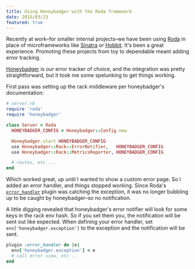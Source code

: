 ```yaml
---
title: Using Honeybadger with the Roda framework
date: 2015/03/23
featured: true
---
```


Recently at work–for smaller internal projects–we have been using [Roda](http://roda.jeremyevans.net/) in place of microframeworks like [Sinatra](http://www.sinatrarb.com/) or [Hobbit](https://github.com/patriciomacadden/hobbit). It's been a great experience. Promoting these projects from toy to dependable meant adding error tracking.

[Honeybadger](http://honeybadger.io) is our error tracker of choice, and the integration was pretty straightforward, but it took me some spelunking to get things working.

First pass was setting up the rack middleware per honeybadger's documentation:

```ruby
# server.rb
require 'roda'
require 'honeybadger'

class Server < Roda
  HONEYBADGER_CONFIG = Honeybadger::Config.new

  Honeybadger.start HONEYBADGER_CONFIG
  use Honeybadger::Rack::ErrorNotifier,   HONEYBADGER_CONFIG
  use Honeybadger::Rack::MetricsReporter, HONEYBADGER_CONFIG

  # routes, etc ...
end
```

Which worked great, up until I wanted to show a custom error page. So I added an error handler, and things stopped working. Since Roda's [`error_handler`](http://roda.jeremyevans.net/rdoc/classes/Roda/RodaPlugins/ErrorHandler.html) plugin was catching the exception, it was no longer bubbling up to be caught by honeybadger–so no notification.

A little digging revealed that honeybadger's error notifier will look for some keys in the rack env hash. So if you set them you, the notification will be sent out like expected. When defining your error handler, set `env['honeybadger.exception']` to the exception and the notification will be sent.

```ruby
plugin :error_handler do |e|
  env['honeybadger.exception'] = e
  # call error view, etc ..
end
```

